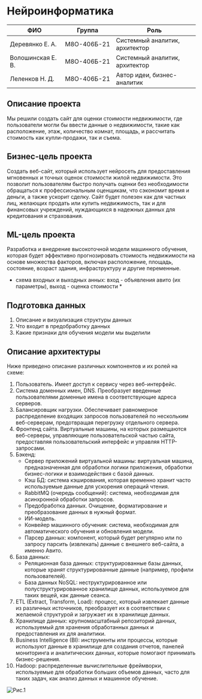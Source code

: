 # Нейроинформатика

| ФИО | Группа | Роль |
|-------------------|-----------------|-----------------------------------|
| Деревянко Е. А. | М8О-406Б-21 | Системный аналитик, архитектор |
| Волошинская Е. В. | М8О-406Б-21 | Системный аналитик, архитектор |
| Леленков Н. Д. | М8О-406Б-21 | Автор идеи, бизнес-аналитик |

## Описание проекта
Мы решили создать сайт для оценки стоимости недвижимости, где пользователи могли бы ввести данные о недвижимости, такие как расположение, этаж, количество комнат, площадь, и рассчитать стоимость как купли-продажи, так и съема.

## Бизнес-цель проекта
Создать веб-сайт, который использует нейросеть для предоставления мгновенных и точных оценок стоимости жилой недвижимости. Это позволит пользователям быстро получать оценки без необходимости обращаться к профессиональным оценщикам, что сэкономит время и деньги, а также ускорит сделку. Сайт будет полезен как для частных лиц, желающих продать или купить недвижимость, так и для финансовых учреждений, нуждающихся в надежных данных для кредитования и страхования.

## ML-цель проекта
Разработка и внедрение высокоточной модели машинного обучения, которая будет эффективно прогнозировать стоимость недвижимости на основе множества факторов, включая расположение, площадь, состояние, возраст здания, инфраструктуру и другие переменные.
* схема входных и выходных анных: вход - объявления авито (их параметры), выход - оценка стоимости *
## Подготовка данных
1. Описание и визуализация структуры данных
2. Что входит в предобработку данных
3. Какие признаки для обучения модели мы выделили

## Описание архитектуры
Ниже приведено описание различных компонентов и их ролей на схеме:
1. Пользователь. Имеет доступ к сервису через веб-интерфейс.
2. Система доменных имен, DNS. Преобразует введенные пользователями доменные имена в соответствующие адреса серверов.
3. Балансировщик нагрузки. Обеспечивает равномерное распределение входящих запросов пользователей по нескольким веб-серверам, предотвращая перегрузку отдельного сервера.
4. Фронтенд сайта. Виртуальные машины, на которых размещаются веб-серверы, управляющие пользовательской частью сайта, предоставляя пользовательский интерфейс и управляя HTTP-запросами.
5. Бэкенд:
   - Сервер приложений виртуальной машины: виртуальная машина, предназначенная для обработки логики приложения, обработки бизнес-логики и взаимодействия с базой данных.
   - Кэш БД: система кэширования, которая временно хранит часто используемые данные для ускорения операций чтения.
   - RabbitMQ (очередь сообщений): система, необходимая для асинхронной обработки запросов.
   - Предобработка данных. Очищение, форматирование и преобразование данных в нужный формат.
   - ИИ-модель.
   - Конвейер машинного обучения: система, необходимая для автоматического обучения и обновления модели.
   - Парсер данных: компонент, который будет регулярно или по запросу парсить (извлекать) данные с внешнего веб-сайта, а именно Авито.
6. База данных:
   - Реляционная база данных: структурированные базы данных, которые хранят структурированные данные (например, профили пользователей).
   - База данных NoSQL: неструктурированное или полуструктурированное хранилище данных, используемое для таких вещей, как данные сеанса.
7. ETL (Extract, Transform, Load): процесс, который извлекает данные из различных источников, преобразует их в соответствии с желаемой структурой и загружает их в хранилище данных. 
8. Хранилище данных: крупномасштабный репозиторий данных, используемый для хранения обработанных данных и предоставления их для аналитики. 
9. Business Intelligence (BI): инструменты или процессы, которые используют данные в хранилище для создания отчетов, панелей мониторинга и аналитических данных, которые помогают принимать бизнес-решения. 
10. Hadoop: распределенные вычислительные фреймворки, используемые для обработки больших объемов данных, часто для таких задач, как анализ данных и машинное обучение.

![Рис.1](https://github.com/TooManyFandoms/Neuroinfo/blob/main/architecture.jpg)

